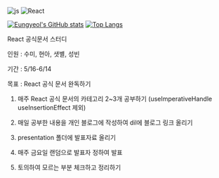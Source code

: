 ![js](https://img.shields.io/badge/JavaScript-F7DF1E?style=for-the-badge&logo=JavaScript&logoColor=white)
![React](https://img.shields.io/badge/React-20232A?style=for-the-badge&logo=react&logoColor=61DAFB)
<br>


[![Eungyeol's GitHub stats](https://github-readme-stats.vercel.app/api?username=Eungyeol41&count_private=true&custom_title=Eungyeol's&nbsp;github&nbsp;&bg_color=30,7F7FD5,86A8E7,91eae4&title_color=fff&text_color=fff)](https://github.com/anuraghazra/github-readme-stats)
[![Top Langs](https://github-readme-stats.vercel.app/api/top-langs/?username=Eungyeol41&layout=compact&custom_title=My&nbsp;Language&nbsp;&bg_color=30,91eae4,86A8E7&title_color=fff&text_color=fff)](https://github.com/anuraghazra/github-readme-stats)



React 공식문서 스터디

인원 : 수미, 현아, 샛별, 성빈

기간 : 5/16-6/14

목표 : React 공식 문서 완독하기

1. 매주 React 공식 문서의 카테고리 2~3개 공부하기 (useImperativeHandle useInsertionEffect 제외)

2. 매일 공부한 내용을 개인 블로그에 작성하여 dil에 블로그 링크 올리기

3. presentation 폴더에 발표자료 올리기

4. 매주 금요일 랜덤으로 발표자 정하여 발표

5. 토의하여 모르는 부분 체크하고 정리하기


